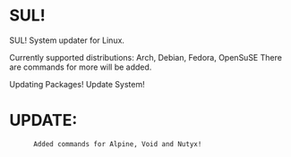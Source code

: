 # SUL!

SUL! System updater for Linux.

Currently supported distributions: Arch, Debian, Fedora, OpenSuSE There are commands for
more will be added.

Updating Packages!
Update System!

# UPDATE:
          Added commands for Alpine, Void and Nutyx!
